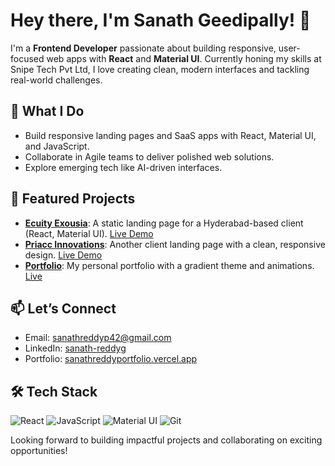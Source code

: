 # Hey there, I'm Sanath Geedipally! 👋

I'm a **Frontend Developer** passionate about building responsive, user-focused web apps with **React** and **Material UI**. Currently honing my skills at Snipe Tech Pvt Ltd, I love creating clean, modern interfaces and tackling real-world challenges.

## 🔧 What I Do
- Build responsive landing pages and SaaS apps with React, Material UI, and JavaScript.
- Collaborate in Agile teams to deliver polished web solutions.
- Explore emerging tech like AI-driven interfaces.

## 🌟 Featured Projects
- **[Ecuity Exousia](https://github.com/Sanath2349/ecuityexousia)**: A static landing page for a Hyderabad-based client (React, Material UI). [Live Demo](https://www.ecuityexousia.in)
- **[Priacc Innovations](https://github.com/Sanath2349/priaccinovations)**: Another client landing page with a clean, responsive design. [Live Demo](https://www.priaccinovations.com)
- **[Portfolio](https://github.com/Sanath2349/portfolio-new)**: My personal portfolio with a gradient theme and animations. [Live](https://sanathreddyportfolio.vercel.app/)

## 📫 Let’s Connect
- Email: sanathreddyp42@gmail.com
- LinkedIn: [sanath-reddyg](https://www.linkedin.com/in/sanath-reddyg-402558355/)
- Portfolio: [sanathreddyportfolio.vercel.app](https://sanathreddyportfolio.vercel.app/)

## 🛠️ Tech Stack
![React](https://img.shields.io/badge/-React-61DAFB?logo=react&logoColor=white)
![JavaScript](https://img.shields.io/badge/-JavaScript-F7DF1E?logo=javascript&logoColor=black)
![Material UI](https://img.shields.io/badge/-Material%20UI-0081CB?logo=material-ui&logoColor=white)
![Git](https://img.shields.io/badge/-Git-F05032?logo=git&logoColor=white)

Looking forward to building impactful projects and collaborating on exciting opportunities!
